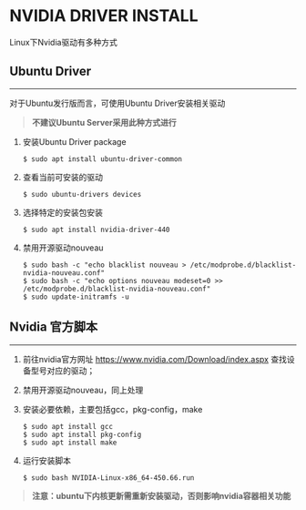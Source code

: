 # NVIDIA DRIVER INSTALL

Linux下Nvidia驱动有多种方式

## Ubuntu Driver

***

对于Ubuntu发行版而言，可使用Ubuntu Driver安装相关驱动

> **不建议Ubuntu Server采用此种方式进行**

1. 安装Ubuntu Driver package
   
   ```
   $ sudo apt install ubuntu-driver-common
   ```

2. 查看当前可安装的驱动
   
   ```
   $ sudo ubuntu-drivers devices
   ```

3. 选择特定的安装包安装
   
   ```
   $ sudo apt install nvidia-driver-440
   ```

4. 禁用开源驱动nouveau
   
   ```
   $ sudo bash -c "echo blacklist nouveau > /etc/modprobe.d/blacklist-nvidia-nouveau.conf"
   $ sudo bash -c "echo options nouveau modeset=0 >> /etc/modprobe.d/blacklist-nvidia-nouveau.conf"
   $ sudo update-initramfs -u
   ```

## Nvidia 官方脚本

***

1. 前往nvidia官方网址 https://www.nvidia.com/Download/index.aspx 查找设备型号对应的驱动；

2. 禁用开源驱动nouveau，同上处理

3. 安装必要依赖，主要包括gcc，pkg-config，make
   
   ```
   $ sudo apt install gcc
   $ sudo apt install pkg-config
   $ sudo apt install make
   ```

4. 运行安装脚本
   
   ```
   $ sudo bash NVIDIA-Linux-x86_64-450.66.run
   ```

> **注意：ubuntu下内核更新需重新安装驱动，否则影响nvidia容器相关功能**
